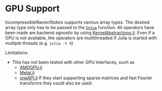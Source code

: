# GPU Support

IncompressibleNavierStokes supports various array types. The desired array type
only has to be passed to the [`Setup`](@ref) function. All operators have been
made are backend agnostic by using
[KernelAbstractions.jl](https://github.com/JuliaGPU/KernelAbstractions.jl/).
Even if a GPU is not available, the operators are multithreaded if  Julia is started with multiple threads (e.g. `julia -t 4`)

Limitations:

- This has not been tested with other GPU interfaces, such as
    - [AMDGPU.jl](https://github.com/JuliaGPU/AMDGPU.jl)
    - [Metal.jl](https://github.com/JuliaGPU/Metal.jl)
    - [oneAPI.jl](https://github.com/JuliaGPU/oneAPI.jl)
  If they start supporting sparse matrices and fast Fourier transforms they
  could also be used. 
